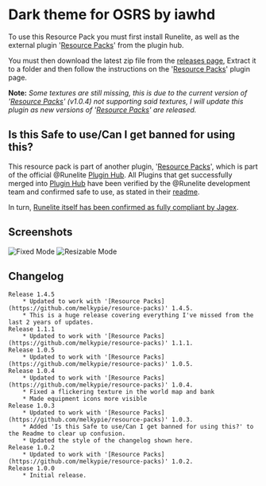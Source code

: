 # Dark theme for OSRS by iawhd

To use this Resource Pack you must first install Runelite, as well as the external plugin '[Resource Packs](https://github.com/melkypie/resource-packs)' from the plugin hub.

You must then download the latest zip file from the [releases page](https://github.com/melkypie/resource-packs/archive/pack-osrs-dark.zip), Extract it to a folder and then follow the instructions on the '[Resource Packs](https://github.com/melkypie/resource-packs)' plugin page.

**Note:** *Some textures are still missing, this is due to the current version of '[Resource Packs](https://github.com/melkypie/resource-packs)' (v1.0.4) not supporting said textures, I will update this plugin as new versions of '[Resource Packs](https://github.com/melkypie/resource-packs)' are released.* 

## Is this Safe to use/Can I get banned for using this?
This resource pack is part of another plugin, '[Resource Packs](https://github.com/melkypie/resource-packs)', which is part of the official @Runelite [Plugin Hub](https://github.com/runelite/plugin-hub). All Plugins that get successfully merged into [Plugin Hub](https://github.com/runelite/plugin-hub) have been verified by the @Runelite development team and confirmed safe to use, as stated in their [readme](https://github.com/runelite/plugin-hub#Reviewing). 

In turn, [Runelite itself has been confirmed as fully compliant by Jagex](https://secure.runescape.com/m=news/a=13/another-message-about-unofficial-clients?oldschool=1).

## Screenshots
![Fixed Mode](https://i.imgur.com/n1oXRlq.png)
![Resizable Mode](https://i.imgur.com/NJKECCL.png)

## Changelog
	Release 1.4.5
        * Updated to work with '[Resource Packs](https://github.com/melkypie/resource-packs)' 1.4.5.
        * This is a huge release covering everything I've missed from the last 2 years of updates.
	Release 1.1.1
        * Updated to work with '[Resource Packs](https://github.com/melkypie/resource-packs)' 1.1.1.
	Release 1.0.5
        * Updated to work with '[Resource Packs](https://github.com/melkypie/resource-packs)' 1.0.5.
    Release 1.0.4
        * Updated to work with '[Resource Packs](https://github.com/melkypie/resource-packs)' 1.0.4.
        * Fixed a flickering texture in the world map and bank
        * Made equipment icons more visible
    Release 1.0.3
        * Updated to work with '[Resource Packs](https://github.com/melkypie/resource-packs)' 1.0.3.
        * Added 'Is this Safe to use/Can I get banned for using this?' to the Readme to clear up confusion.
        * Updated the style of the changelog shown here.
    Release 1.0.2
        * Updated to work with '[Resource Packs](https://github.com/melkypie/resource-packs)' 1.0.2.
    Release 1.0.0
        * Initial release.
